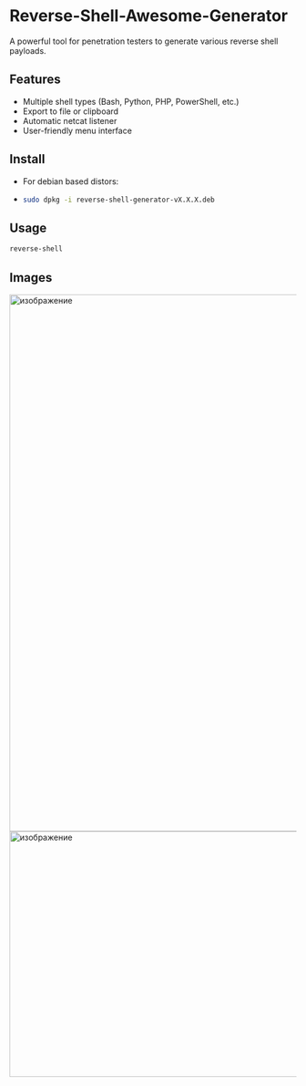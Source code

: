 # Reverse-Shell-Awesome-Generator

A powerful tool for penetration testers to generate various reverse shell payloads.

## Features
- Multiple shell types (Bash, Python, PHP, PowerShell, etc.)
- Export to file or clipboard  
- Automatic netcat listener
- User-friendly menu interface

## Install

- For debian based distors:
- ```bash
  sudo dpkg -i reverse-shell-generator-vX.X.X.deb

## Usage
```bash
reverse-shell
```
## Images
<img width="955" height="942" alt="изображение" src="https://github.com/user-attachments/assets/f82a272b-6475-43c9-99bc-ea3b7f0484a5" />
<img width="529" height="431" alt="изображение" src="https://github.com/user-attachments/assets/13186363-4edf-4bf6-bbdc-d8cb2f5fcfc0" />


